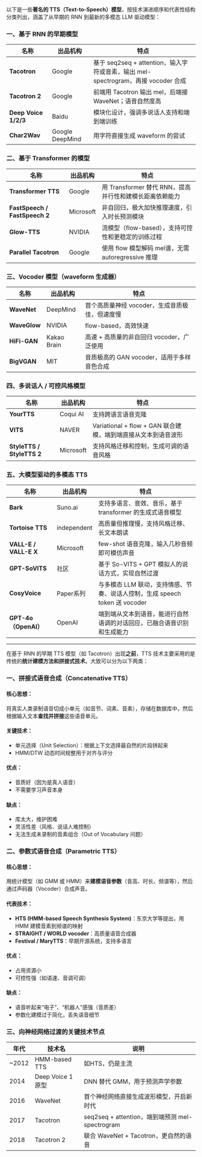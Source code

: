 以下是一些**著名的 TTS（Text-to-Speech）模型**，按技术演进顺序和代表性结构分类列出，涵盖了从早期的 RNN 到最新的多模态 LLM 驱动模型：

### 一、基于 RNN 的早期模型

| 名称                   | 出品机构            | 特点                                                              |
| -------------------- | --------------- | --------------------------------------------------------------- |
| **Tacotron**         | Google          | 基于 seq2seq + attention，输入字符或音素，输出 mel-spectrogram，再接 vocoder 合成 |
| **Tacotron 2**       | Google          | 前端用 Tacotron 输出 mel，后端接 WaveNet；语音自然度高                          |
| **Deep Voice 1/2/3** | Baidu           | 模块化设计，强调多说话人支持和端到端训练                                            |
| **Char2Wav**         | Google DeepMind | 用字符直接生成 waveform 的尝试                                            |

### 二、基于 Transformer 的模型

| 名称                            | 出品机构      | 特点                                     |
| ----------------------------- | --------- | -------------------------------------- |
| **Transformer TTS**           | Google    | 用 Transformer 替代 RNN，提高并行性和建模长距离依赖能力   |
| **FastSpeech / FastSpeech 2** | Microsoft | 非自回归，极大加快推理速度，引入时长预测模块                 |
| **Glow-TTS**                  | NVIDIA    | 流模型（flow-based），支持可控性和更稳定的训练过程         |
| **Parallel Tacotron**         | Google    | 使用 flow 模型解码 mel谱，无需 autoregressive 推理 |

### 三、Vocoder 模型（waveform 生成器）

| 名称           | 出品机构        | 特点                          |
| ------------ | ----------- | --------------------------- |
| **WaveNet**  | DeepMind    | 首个高质量神经 vocoder，生成音质极佳，但速度慢 |
| **WaveGlow** | NVIDIA      | flow-based，高效快速             |
| **HiFi-GAN** | Kakao Brain | 高速 + 高质量的非自回归 vocoder，广泛使用  |
| **BigVGAN**  | MIT         | 音质极高的 GAN vocoder，适用于多样音色合成 |

### 四、多说话人 / 可控风格模型

| 名称                        | 出品机构      | 特点                                          |
| ------------------------- | --------- | ------------------------------------------- |
| **YourTTS**               | Coqui AI  | 支持跨语言语音克隆                                   |
| **VITS**                  | NAVER     | Variational + flow + GAN 联合建模，端到端直接从文本到语音波形 |
| **StyleTTS / StyleTTS 2** | Microsoft | 支持风格迁移和控制，生成可调的语音风格                         |

### 五、大模型驱动的多模态 TTS

| 名称                    | 出品机构        | 特点                                                  |
| --------------------- | ----------- | --------------------------------------------------- |
| **Bark**              | Suno.ai     | 支持多语言、音效、音乐，基于 transformer 的生成式语音模型                 |
| **Tortoise TTS**      | independent | 高质量但推理慢，支持风格迁移、长文本朗读                                |
| **VALL-E / VALL-E X** | Microsoft   | few-shot 语音克隆，输入几秒音频即可模仿声音                          |
| **GPT-SoVITS**        | 社区          | 基于 So-VITS + GPT 模拟人的说话方式，实现自然过渡                    |
| **CosyVoice**         | Paper系列     | 与多模态 LLM 联动，支持情感、节奏、说话人控制，生成 speech token 送 vocoder |
| **GPT-4o（OpenAI）**    | OpenAI      | 端到端从文本到语音，能进行自然语调的对话回应，已融合语音识别和生成能力                 |

----

在基于 RNN 的早期 TTS 模型（如 Tacotron）出现**之前**，TTS 技术主要采用的是传统的**统计建模方法和拼接式技术**。大致可以分为以下两类：

### 一、拼接式语音合成（Concatenative TTS）

#### 核心思想：

将真实人类录制语音切成小单元（如音节、词素、音素），存储在数据库中，然后根据输入文本**查找并拼接**这些语音单元。

#### 关键技术：

* 单元选择（Unit Selection）：根据上下文选择最自然的片段拼起来
* HMM/DTW 动态时间规整用于对齐与评分

#### 优点：

* 音质好（因为是真人语音）
* 不需要学习声音本身

#### 缺点：

* 库太大，维护困难
* 灵活性差（风格、说话人难控制）
* 无法生成未录制的音素组合（Out of Vocabulary 问题）

### 二、参数式语音合成（Parametric TTS）

#### 核心思想：

用统计模型（如 GMM 或 HMM）来**建模语音参数**（音高、时长、频谱等），然后通过声码器（Vocoder）合成声音。

#### 代表技术：

* **HTS (HMM-based Speech Synthesis System)**：东京大学等提出，用 HMM 建模音素到频谱的映射
* **STRAIGHT / WORLD vocoder**：高质量语音合成器
* **Festival / MaryTTS**：早期开源系统，支持多语言

#### 优点：

* 占用资源小
* 可控性强（如语速、音调可调）

#### 缺点：

* 语音听起来“电子”、“机器人”感强（音质差）
* 参数化建模过于简化，丢失语音细节

### 三、向神经网络过渡的关键技术节点

| 年代     | 技术名             | 说明                                        |
| ------ | --------------- | ----------------------------------------- |
| \~2012 | HMM-based TTS   | 如HTS，仍是主流                                 |
| 2014   | Deep Voice 1 原型 | DNN 替代 GMM，用于预测声学参数                       |
| 2016   | WaveNet         | 首个神经网络直接生成波形模型，开启新时代                      |
| 2017   | Tacotron        | seq2seq + attention，端到端预测 mel-spectrogram |
| 2018   | Tacotron 2      | 联合 WaveNet + Tacotron，更自然的语音              |
